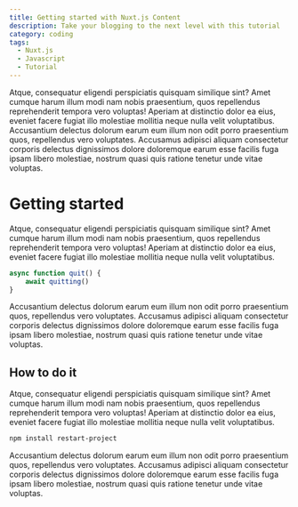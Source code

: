 ```yaml
---
title: Getting started with Nuxt.js Content
description: Take your blogging to the next level with this tutorial
category: coding
tags:
  - Nuxt.js
  - Javascript
  - Tutorial
---
```


Atque, consequatur eligendi perspiciatis quisquam similique sint? Amet cumque harum illum modi nam nobis praesentium, quos repellendus reprehenderit tempora vero voluptas! Aperiam at distinctio dolor ea eius, eveniet facere fugiat illo molestiae mollitia neque nulla velit voluptatibus. Accusantium delectus dolorum earum eum illum non odit porro praesentium quos, repellendus vero voluptates. Accusamus adipisci aliquam consectetur corporis delectus dignissimos dolore doloremque earum esse facilis fuga ipsam libero molestiae, nostrum quasi quis ratione tenetur unde vitae voluptas.
<!--more-->

# Getting started

Atque, consequatur eligendi perspiciatis quisquam similique sint? Amet cumque harum illum modi nam nobis praesentium, quos repellendus reprehenderit tempora vero voluptas! Aperiam at distinctio dolor ea eius, eveniet facere fugiat illo molestiae mollitia neque nulla velit voluptatibus. 

```js
async function quit() {
    await quitting()
}
```

Accusantium delectus dolorum earum eum illum non odit porro praesentium quos, repellendus vero voluptates. Accusamus adipisci aliquam consectetur corporis delectus dignissimos dolore doloremque earum esse facilis fuga ipsam libero molestiae, nostrum quasi quis ratione tenetur unde vitae voluptas.

## How to do it

Atque, consequatur eligendi perspiciatis quisquam similique sint? Amet cumque harum illum modi nam nobis praesentium, quos repellendus reprehenderit tempora vero voluptas! Aperiam at distinctio dolor ea eius, eveniet facere fugiat illo molestiae mollitia neque nulla velit voluptatibus. 

```bash
npm install restart-project
```

Accusantium delectus dolorum earum eum illum non odit porro praesentium quos, repellendus vero voluptates. Accusamus adipisci aliquam consectetur corporis delectus dignissimos dolore doloremque earum esse facilis fuga ipsam libero molestiae, nostrum quasi quis ratione tenetur unde vitae voluptas.
